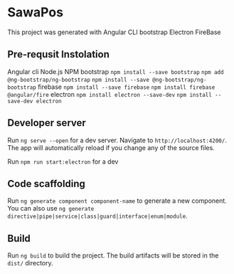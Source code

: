 # SawaPos

This project was generated with
   Angular CLI
   bootstrap 
   Electron
   FireBase

## Pre-requsit Instolation 
   Angular cli
   Node.js
   NPM
   bootstrap 
       `npm install --save bootstrap`
       `npm add @ng-bootstrap/ng-bootstrap`
       `npm install --save @ng-bootstrap/ng-bootstrap`
    firebase 
      `npm install --save firebase`
      `npm install firebase @angular/fire`
    electron
       `npm install electron --save-dev`
       `npm install --save-dev electron`

## Developer server
Run `ng serve --open` for a dev server. Navigate to `http://localhost:4200/`. The app will automatically reload if you change any of the source files.

Run `npm run start:electron` for a dev 
## Code scaffolding

Run `ng generate component component-name` to generate a new component. You can also use `ng generate directive|pipe|service|class|guard|interface|enum|module`.

## Build

Run `ng build` to build the project. The build artifacts will be stored in the `dist/` directory.
